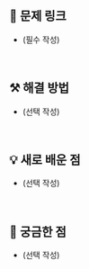 ## 🔗 문제 링크
- (필수 작성)

<br>

## ⚒️ 해결 방법
- (선택 작성)

<br>

## 💡 새로 배운 점
- (선택 작성)

<br>

## 🤔 궁금한 점
- (선택 작성)

